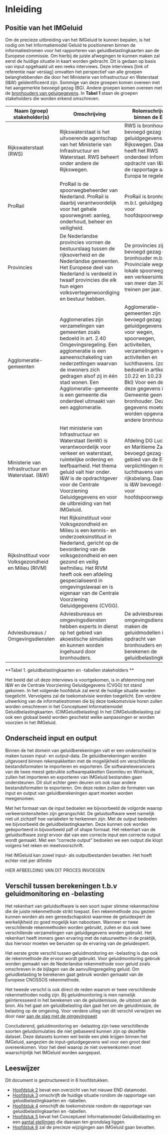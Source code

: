 Inleiding
==========================

## Positie van het IMGeluid

Om de precieze uitbreiding van het IMGeluid te kunnen bepalen, is het nodig om
het Informatiemodel Geluid te positioneren binnen de informatiestromen voor het
rapporteren van geluidbelastingkaarten aan de Europese commissie. Om hierbij de
juiste afwegingen te kunnen maken zal eerst de huidige situatie in kaart worden
gebracht. Dit is gedaan op basis van input opgehaald uit een reeks interviews.
Deze interviews [link of referentie naar verslag] omvatten het perspectief van
alle groepen belanghebbenden die door het Ministerie van Infrastructuur en
Waterstaat (I&W) geïdentificeerd zijn. Sommige van deze groepen komen overeen
met het aangemerkte bevoegd gezag (BG). Andere groepen komen overeen met de
[bronhouders van geluigegevens](https://www.begrippenxl.nl/dso/en/page/Bronhouder?clang=nl). In **Tabel 1**
staan de groepen stakeholders die worden erkend omschreven.

| Naam (groep) stakeholder(s)                              | Omschrijving                                                                                                                                                                                                                                                                                                                    | Rolomschrijving binnen de END                                                                                                                                                                                                                                                                                                                |
|------------------------------------------------------|---------------------------------------------------------------------------------------------------------------------------------------------------------------------------------------------------------------------------------------------------------------------------------------------------------------------------------|----------------------------------------------------------------------------------------------------------------------------------------------------------------------------------------------------------------------------------------------------------------------------------------------------------------------------------------------|
| Rijkswaterstaat (RWS)                                | Rijkswaterstaat is het uitvoerende agentschap van het Ministerie van Infrastructuur en Waterstaat. RWS beheert onder andere de Rijkswegen.                                                                                                                                                                                      | RWS is bronhouder en bevoegd gezag m.b.t. geluidgegevens voor Rijkswegen. Daarnaast heeft het RWS onderdeel Infomil de opdracht van I&W om de rapportage aan Europa te regelen.                                                                                                                                                              |
| ProRail                                              | ProRail is de spoorwegbeheerder van Nederland. ProRail is daarbij verantwoordelijk voor het gehele spoorwegnet: aanleg, onderhoud, beheer en veiligheid.                                                                                                                                                                        | ProRail is bronhouder m.b.t. geluidgegevens voor hoofdspoorwegen.                                                                                                                                                                                                                                                                            |
| Provincies                                           | De Nederlandse provincies vormen de bestuurslaag tussen de rijksoverheid en de Nederlandse gemeenten. Het Europese deel van Nederland is verdeeld in twaalf provincies die elk hun eigen volksvertegenwoordiging en bestuur hebben.                                                                                             | De provincies zijn bevoegd gezag en bronhouder m.b.t. Provinciale wegen en lokale spoorwegen met een verkeersintensiteit van meer dan 30.000 treinen per jaar.                                                                                                                                                                               |
| Agglomeratie-gemeenten                               | Agglomeraties zijn verzamelingen van gemeenten zoals bedoeld in art. 2.40 Omgevingsregeling. Een agglomeratie is een aaneenschakeling van nederzettingen waarvan de inwoners zich gedragen alsof zij in één stad wonen. Een Agglomeratie-gemeente is een gemeente die onderdeel uitmaakt van een agglomeratie.                  | Agglomeratie-gemeenten zijn bevoegd gezag m.b.t. geluidgegevens t.b.v. voor wegen, spoorwegen, activiteiten, verzamelingen van activiteiten en luchthavens. (zoals bedoeld in artikel 10.22 en 10.23 van Bkl) Voor een deel van deze gegevens is de Gemeente geen bronhouder. Deze gegevens moeten worden opgevraagd bij andere bronhouders. |
| Ministerie van Infrastructuur en Waterstaat. (I&W)   | Het ministerie van Infrastructuur en Waterstaat (IenW) is verantwoordelijk voor verkeer en waterstaat, ruimtelijke ordening en leefbaarheid. Het thema geluid valt hier onder. I&W is de opdrachtgever voor de Centrale Voorziening Geluidgegevens en voor de uitbreiding van het IMGeluid.                                     | Afdeling DG Luchtvaart en Maritieme Zaken is bevoegd gezag op het gebied van de END verplichtingen rondom luchthavens van rijksbelang. Daarnaast is I&W bevoegd gezag voor hoofdspoorwegen.                                                                                                                                                  |
| RijksInstituut voor Volksgezondheid en Milieu (RIVM) | Het Rijksinstituut voor Volksgezondheid en Milieu is een kennis- en onderzoeksinstituut in Nederland, gericht op de bevordering van de volksgezondheid en een gezond en veilig leefmilieu. Het RIVM heeft ook een afdeling gespecialiseerd in omgevingslawaai en is eigenaar van de Centrale Voorziening Geluidgegevens (CVGG). |                                                                                                                                                                                                                                                                                                                                              |
| Adviesbureaus / Omgevingsdiensten                    | Adviesbureaus en omgevingsdiensten hebben experts in dienst op het gebied van akoestische simulaties en kunnen worden ingehuurd door bronhouders.                                                                                                                                                                               | De adviesbureaus en omgevingsdiensten maken de geluidmodellen in opdracht van bronhouders en berekenen de geluidbelastingkaarten.                                                                                                                                                                                                            |


**Tabel 1. geluidbelastingkaarten en -tabellen stakeholders **

Het beeld dat uit deze interviews is voortgekomen, is in afstemming met I&W en
de Centrale Voorziening Geluidgegevens (CVGG) tot stand gekomen. In het volgende
hoofdstuk zal eerst de huidige situatie worden toegelicht. Vervolgens zal de
toekomstvisie worden toegelicht. Een verdere uitwerking van de informatiestromen
die bij deze toekomstvisie horen zullen worden omschreven in het Conceptueel
Informatiemodel Geluidbelastingkaarten. (CIMGeluidbelasting) In het
CIMGeluidbelasting zal ook een globaal beeld worden geschetst welke aanpassingen
er worden voorzien in het IMGeluid.

Onderscheid input en output
---------------------------

Binnen de het domein van geluidberekeningen valt er een onderscheid te maken
tussen input- en output-data. De geluidberekeningen worden uitgevoerd binnen
rekenpakketten met de mogelijkheid om verschillende bestandsformaten te
importeren en exporteren. De softwareleveranciers van de twee meest gebruikte
softwarepakketten Geomileu en WinHavik, zullen het importeren en exporteren van
IMGeluid bestanden gaan ondersteunen. Dit sluit echter geen deuren om ook naar
andere bestandsformaten te exporteren. Om deze reden zullen de formaten van
input en output van geluidberekeningen apart moeten worden meegenomen.

Met het formaat van de input bedoelen we bijvoorbeeld de volgorde waarop
verkeersintensiteiten zijn gerangschikt. De geluidsoftware weet namelijk niet
uit zichzelf hoe variabelen te herkennen zijn. Met de output bedoelen we
bijvoorbeeld de geluidbelastingkaarten. Deze kunnen ook worden geëxporteerd in
bijvoorbeeld pdf of shape formaat. Het rekenhart van de geluidsoftware zorgt
ervoor dat van een correcte input een correcte output wordt gemaakt. Met een
“correcte output” bedoelen we een output die klopt volgens het reken en
meetvoorschrift.

Het IMGeluid kan zowel input- als outputbestanden bevatten. Het hoeft echter
niet per difinitie

HIER AFBEELDING VAN DIT PROCES INVOEGEN

Verschil tussen berekeningen t.b.v geluidmonitoring en -belasting
-----------------------------------------------------------------

Het rekenhart van geluidsoftware is een soort super slimme rekenmachine die de
juiste rekenmethode strikt toepast. Een rekenmethode zou gezien kunnen worden
als een gereedschapskist waarmee de geluidexpert de werkelijkheid zo goed
mogelijk kan nabootsen. Wanneer er twee verschillende rekenmethoden worden
gebruikt, zullen er dus ook twee verschillende verzamelingen van geluidgegevens
worden gebruikt. Het rekenhart heeft immers geen ervaring met de natuurwetten in
de praktijk, dus hiervoor moeten we berusten op de ervaring van de geluidexpert.

Het eerste grote verschil tussen geluidmonitoring en -belasting is dan ook de
rekenmethode die ervoor wordt gebruikt. Voor geluidmonitoring gebruik worden
gemaakt van de Nederlandse rekenmethode voor geluid zoals omschreven in de
bijlagen van de aanvullingsregeling geluid. Om geluidbelasting te berekenen gaat
gebruik worden gemaakt van de Europese CNOSSOS rekenmethode.

Het tweede verschil is ook direct de reden waarom er twee verschillende
rekenmethoden nodig zijn. Bij geluidmonitoring is men namelijk geïnteresseerd in
het berekenen van de geluidemissie, de uitstoot aan de bron. Als het gaat om
geluidbelasting dan gaat het om de geluidimissie, de belasting op de omgeving.
Voor verdere uitleg van dit verschil verwijzen we door naar [aan de slag met de
omgevingswet](
https://aandeslagmetdeomgevingswet.nl/regelgeving/instrumenten/omgevingswaarde/verschil-omgevingswaarde-immissiewaarde/\#:\~:text=Emissie%20betekent%20uitstoot%20aan%20de,de%20gevel%20van%20een%20huis.)

Concluderend, geluidmonitoring en -belasting zijn twee verschillende soorten
geluidsimulaties die niet gebaseerd kunnen zijn op dezelfde dataset. Deze
datasets kunnen wel beide een plek krijgen binnen het IMGeluid, aangezien de
input-geluidgegevens wel voor een groot deel overeenkomen. Voor het deel waarop
ze niet overeenkomen moet waarschijnlijk het IMGeluid worden aangepast.


## Leeswijzer
Dit document is gestructureerd in 6 hoofdstukken. 
- [Hoofdstuk 2](#end_datamodel) bevat een overzicht van het nieuwe END datamodel. 
- [Hoofdstuk 3](#huidige_situatie) omschrijft de huidige situatie rondom de rapportage van geluidbelastingkaarten en -tabellen.
- [Hoofdstuk 4](#toekomstige_situatie) omschijft de toekomstvisie rondom de rapportage van geluidbelastingkaarten en -tabellen.
- [Hoofdstuk 5](#IMGeluidbelasting) bevat het Conceptueel Informatiemodel Geluidbelasting en een [aantal stellingen](#stellingen-ten-grondslag-aan-het-cimgeluidbelasting) die daaraan ten grondslag liggen.
- [Hoofdstuk 6]() zal de precieze wijzigingen aan IMGeluid gaan bevatten.
